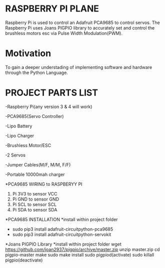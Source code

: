 # RASPBERRY PI PLANE
Raspberry Pi is used to control an Adafruit PCA9685 to control servos. The Raspberry Pi uses Joans PIGPIO library to accurately set and control the brushless motors esc via Pulse Width Modulation(PWM).

# Motivation
To gain a deeper understading of implementing software and hardware through the Python Language.

# PROJECT PARTS LIST
  -Raspberry Pi(any version 3 & 4 will work)
  
  -PCA9685(Servo Controller)
  
  -Lipo Battery
  
  -Lipo Charger
  
  -Brushless Motor/ESC
  
  -2 Servos
  
  -Jumper Cables(M/F, M/M, F/F)
  
  -Portable 10000mah charger


*PCA9685 WIRING to RASPBERYY PI
  1. Pi 3V3 to sensor VCC
  2. Pi GND to sensor GND
  3. Pi SCL to sensor SCL
  4. Pi SDA to sensor SDA


*PCA9685 INSTALLATION
  *install within project folder
  - sudo pip3 install adafruit-circuitpython-pca9685
  - sudo pip3 install adafruit-circuitpython-servokit

*Joans PIGPIO Library
  *install within project folder
  wget https://github.com/joan2937/pigpio/archive/master.zip
  unzip master.zip
  cd pigpio-master
  make
  sudo make install
  sudo pigpiod(activate)
  sudo killall pigpio(deactivate)


 


  
  
